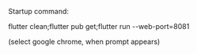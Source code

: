 Startup command:

flutter clean;flutter pub get;flutter run --web-port=8081 

(select google chrome, when prompt appears)
